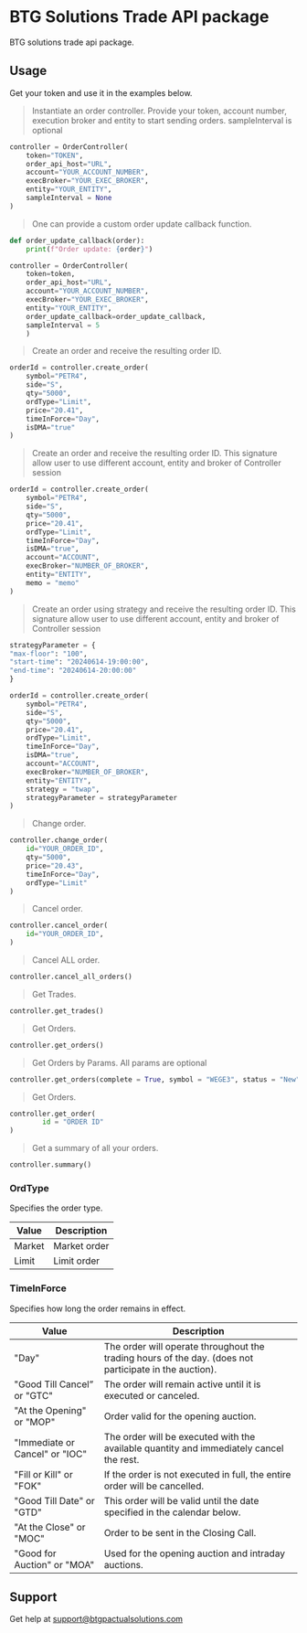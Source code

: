 # BTG Solutions Trade API package

BTG solutions trade api package.


## Usage

Get your token and use it in the examples below.

> Instantiate an order controller. Provide your token, account number, execution broker and entity to start sending orders.
sampleInterval is optional

```Python
controller = OrderController(
    token="TOKEN",
    order_api_host="URL",
    account="YOUR_ACCOUNT_NUMBER",
    execBroker="YOUR_EXEC_BROKER",
    entity="YOUR_ENTITY",
    sampleInterval = None
)
```

> One can provide a custom order update callback function.

```Python
def order_update_callback(order):
    print(f"Order update: {order}")

controller = OrderController(
    token=token,
    order_api_host="URL",
    account="YOUR_ACCOUNT_NUMBER",
    execBroker="YOUR_EXEC_BROKER",
    entity="YOUR_ENTITY",
    order_update_callback=order_update_callback,
    sampleInterval = 5
    )
```



> Create an order and receive the resulting order ID.

```Python
orderId = controller.create_order(
    symbol="PETR4",
    side="S",
    qty="5000",
    ordType="Limit",
    price="20.41",
    timeInForce="Day",
    isDMA="true"
)
```

> Create an order and receive the resulting order ID.
	This signature allow user to use different account, entity and broker of Controller session 

```Python
orderId = controller.create_order(
    symbol="PETR4",
    side="S",
    qty="5000",
    price="20.41",
    ordType="Limit",
    timeInForce="Day",
    isDMA="true",
    account="ACCOUNT", 
    execBroker="NUMBER_OF_BROKER", 
    entity="ENTITY",
    memo = "memo"
)
```


> Create an order using strategy and receive the resulting order ID.
	This signature allow user to use different account, entity and broker of Controller session 

```Python
strategyParameter = { 
"max-floor": "100",    
"start-time": "20240614-19:00:00",
"end-time": "20240614-20:00:00"
}

orderId = controller.create_order(
    symbol="PETR4",
    side="S",
    qty="5000",
    price="20.41",
    ordType="Limit",
    timeInForce="Day",
    isDMA="true",
    account="ACCOUNT", 
    execBroker="NUMBER_OF_BROKER", 
    entity="ENTITY",
    strategy = "twap",
    strategyParameter = strategyParameter
)
```

> Change order.

```Python
controller.change_order(
    id="YOUR_ORDER_ID",
    qty="5000",
    price="20.43",
    timeInForce="Day",
    ordType="Limit"
)
```

> Cancel order.

```Python
controller.cancel_order(
    id="YOUR_ORDER_ID",
)
```

> Cancel ALL order.

```Python
controller.cancel_all_orders()
```

> Get Trades.

```Python
controller.get_trades()
```

> Get Orders.

```Python
controller.get_orders()
```

> Get Orders by Params.
All params are optional
```Python
controller.get_orders(complete = True, symbol = "WEGE3", status = "New", side = "Sell", memo = "memo", parent = True)
```

> Get Orders.

```Python
controller.get_order(
		id = "ORDER ID"
)
```

> Get a summary of all your orders.

```Python
controller.summary()
```


### OrdType
Specifies the order type.
 
| Value | Description |
| --- | --- |
| Market | Market order |
| Limit | Limit order |

### TimeInForce
Specifies how long the order remains in effect.
 
| Value | Description |
| --- | --- |
| "Day" | The order will operate throughout the trading hours of the day. (does not participate in the auction). |
| "Good Till Cancel” or "GTC" | The order will remain active until it is executed or canceled. |
| "At the Opening" or "MOP" | Order valid for the opening auction. |
| "Immediate or Cancel" or "IOC" | The order will be executed with the available quantity and immediately cancel the rest. |
| "Fill or Kill" or "FOK" | If the order is not executed in full, the entire order will be cancelled. |
| "Good Till Date" or "GTD" | This order will be valid until the date specified in the calendar below. |
| "At the Close" or "MOC" | Order to be sent in the Closing Call. |
| "Good for Auction" or "MOA" | Used for the opening auction and intraday auctions. |


## Support

Get help at support@btgpactualsolutions.com

